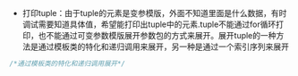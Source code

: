 * 打印tuple：由于tuple的元素是变参模版，外面不知道里面是什么数据，有时调试需要知道具体值，希望能打印出tuple中的元素.tuple不能通过for循环打印，也不能通过可变参数模版展开参数包的方式来展开。展开tuple的一种方法是通过模板类的特化和递归调用来展开，另一种是通过一个索引序列来展开  
```cpp
/*通过模板类的特化和递归调用展开*/


```